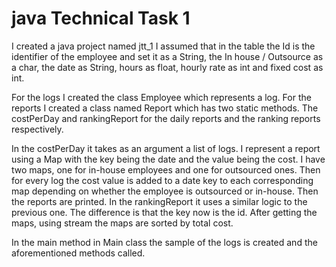 # java Technical Task 1
 I created a java project named jtt_1
I assumed that in the table the Id is the identifier of the employee and set it as a String, the In house / Outsource as a char, the date as String, hours as float, hourly rate as int and fixed cost as int.

For the logs I created the class Employee which represents a log. For the reports I created a class named Report which has two static methods. The costPerDay and rankingReport for the daily reports and the ranking reports respectively.

In the costPerDay it takes as an argument a list of logs. I represent a report using a Map with the key being the date and the value being the cost. I have two maps, one for in-house employees and one for outsourced ones. Then for every log the cost value is added to a date key to each corresponding map depending on whether the employee is outsourced or in-house. Then the reports are printed.
In the rankingReport it uses a similar logic to the previous one. The difference is that the key now is the id. After getting the maps, using stream the maps are sorted by total cost.

In the main method in Main class the sample of the logs is created and the aforementioned methods called.
